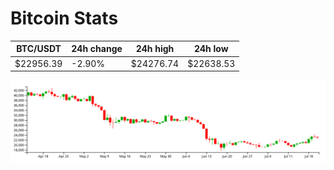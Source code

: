 # Bitcoin Stats

BTC/USDT|24h change|24h high|24h low|
|---|---|---|---|
|$22956.39|-2.90%|$24276.74|$22638.53|

<img src="./chart.svg">
